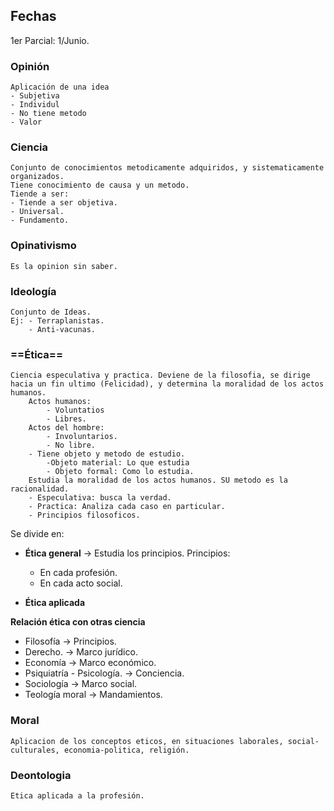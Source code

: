## Fechas
1er Parcial: 1/Junio.

### Opinión
	Aplicación de una idea 
	- Subjetiva
	- Individul
	- No tiene metodo
	- Valor
### Ciencia
	Conjunto de conocimientos metodicamente adquiridos, y sistematicamente organizados.
	Tiene conocimiento de causa y un metodo.
	Tiende a ser:
	- Tiende a ser objetiva.	
	- Universal.
	- Fundamento.
### Opinativismo
	Es la opinion sin saber.
### Ideología
	Conjunto de Ideas.
	Ej: - Terraplanistas.
		- Anti-vacunas.
### ==Ética==
	Ciencia especulativa y practica. Deviene de la filosofia, se dirige hacia un fin ultimo (Felicidad), y determina la moralidad de los actos humanos.
		Actos humanos:
			- Voluntatios
			- Libres.
		Actos del hombre:
			- Involuntarios.
			- No libre.
		- Tiene objeto y metodo de estudio.
			-Objeto material: Lo que estudia
			- Objeto formal: Como lo estudia.
		Estudia la moralidad de los actos humanos. SU metodo es la racionalidad.
		- Especulativa: busca la verdad.
		- Practica: Analiza cada caso en particular.
		- Principios filosoficos.

Se divide en:
- **Ética general** -> Estudia los principios.
Principios:
	- En cada profesión.
	- En cada acto social.
	
- **Ética aplicada** 

**Relación ética con otras ciencia**
- Filosofía -> Principios.
- Derecho. -> Marco jurídico.
- Economía -> Marco económico.
- Psiquiatría - Psicología. -> Conciencia.
- Sociología -> Marco social.
- Teología moral -> Mandamientos.

### Moral
	Aplicacion de los conceptos eticos, en situaciones laborales, social-culturales, economia-politica, religión.

### Deontologia
	Etica aplicada a la profesión.
	

